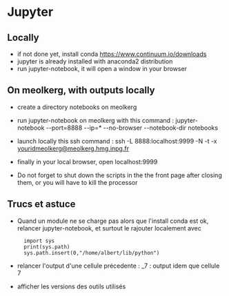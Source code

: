 # Jupyter

## Locally
* if not done yet, install conda https://www.continuum.io/downloads
* jupyter is already installed with anaconda2 distribution
* run jupyter-notebook, it will open a window in your browser

## On meolkerg, with outputs locally
* create a directory notebooks on meolkerg
* run jupyter-notebook on meolkerg with this command : jupyter-notebook --port=8888 --ip=* --no-browser --notebook-dir notebooks
* launch locally this ssh command : ssh -L 8888:localhost:9999 -N -t -x youridmeolkerg@meolkerg.hmg.inpg.fr
* finally in your local browser, open localhost:9999 


* Do not forget to shut down the scripts in the the front page after closing them, or you will have to kill the processor

## Trucs et astuce

* Quand un module ne se charge pas alors que l'install conda est ok, relancer jupyter-notebook, et surtout le rajouter localement avec 

        import sys
        print(sys.path)
        sys.path.insert(0,"/home/albert/lib/python")
      
* relancer l'output d'une cellule précedente : \_7 : output idem que cellule 7
* afficher les versions des outils utilisés
